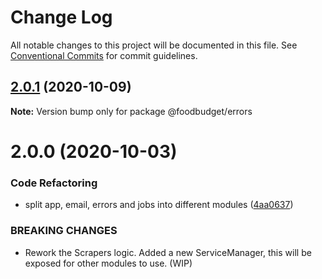 # Change Log

All notable changes to this project will be documented in this file.
See [Conventional Commits](https://conventionalcommits.org) for commit guidelines.

## [2.0.1](https://github.com/Lilmortal/foodbudget/compare/@foodbudget/errors@2.0.0...@foodbudget/errors@2.0.1) (2020-10-09)

**Note:** Version bump only for package @foodbudget/errors





# 2.0.0 (2020-10-03)


### Code Refactoring

* split app, email, errors and jobs into different modules ([4aa0637](https://github.com/Lilmortal/foodbudget/commit/4aa0637a3091058fa22f19478ed770557daac4f7))


### BREAKING CHANGES

* Rework the Scrapers logic.
Added a new ServiceManager, this will be exposed for other modules to use.
(WIP)
